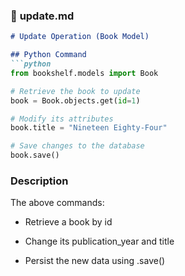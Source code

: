 ### 📝 **update.md**
```markdown
# Update Operation (Book Model)

## Python Command
```python
from bookshelf.models import Book

# Retrieve the book to update
book = Book.objects.get(id=1)

# Modify its attributes
book.title = "Nineteen Eighty-Four"

# Save changes to the database
book.save()
```


### Description

The above commands:

- Retrieve a book by id

- Change its publication_year and title

- Persist the new data using .save()